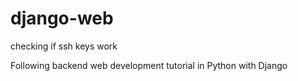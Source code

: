 # django-web
checking if ssh keys work

Following backend web development tutorial in Python with Django
